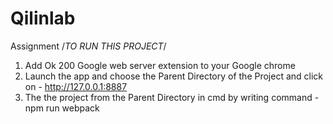 # Qilinlab
Assignment
/*TO RUN THIS PROJECT*/
1. Add Ok 200 Google web server extension to your Google chrome
2. Launch the app and choose the Parent Directory of the Project and click on - http://127.0.0.1:8887
3. The the project from the Parent Directory in cmd by writing command - npm run webpack
